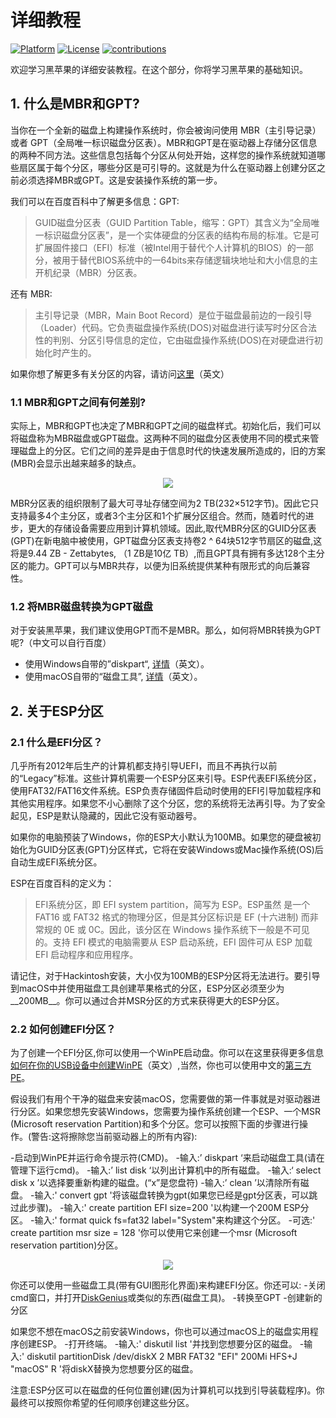 # 详细教程
[![Platform](https://img.shields.io/badge/Platform-Markdown-bule.svg)](https://shields.io/)
[![License](https://img.shields.io/badge/license-CC%204.0-blue.svg)](https://creativecommons.org/licenses/by/4.0/)
[![contributions](https://img.shields.io/badge/contributions-welcome-green.svg)](https://github.com/huangyz0918/Hackintosh-Installer-University/)

欢迎学习黑苹果的详细安装教程。在这个部分，你将学习黑苹果的基础知识。

## 1. 什么是MBR和GPT?
当你在一个全新的磁盘上构建操作系统时，你会被询问使用 MBR（主引导记录）或者 GPT（全局唯一标识磁盘分区表）。MBR和GPT是在驱动器上存储分区信息的两种不同方法。这些信息包括每个分区从何处开始，这样您的操作系统就知道哪些扇区属于每个分区，哪些分区是可引导的。这就是为什么在驱动器上创建分区之前必须选择MBR或GPT。这是安装操作系统的第一步。

我们可以在百度百科中了解更多信息：GPT:

>GUID磁盘分区表（GUID Partition Table，缩写：GPT）其含义为“全局唯一标识磁盘分区表”，是一个实体硬盘的分区表的结构布局的标准。它是可扩展固件接口（EFI）标准（被Intel用于替代个人计算机的BIOS）的一部分，被用于替代BIOS系统中的一64bits来存储逻辑块地址和大小信息的主开机纪录（MBR）分区表。

还有 MBR:
>主引导记录（MBR，Main Boot Record）是位于磁盘最前边的一段引导（Loader）代码。它负责磁盘操作系统(DOS)对磁盘进行读写时分区合法性的判别、分区引导信息的定位，它由磁盘操作系统(DOS)在对硬盘进行初始化时产生的。

如果你想了解更多有关分区的内容，请访问[这里](https://www.howtogeek.com/184659/beginner-geek-hard-disk-partitions-explained/)（英文）

### 1.1 MBR和GPT之间有何差别?
实际上，MBR和GPT也决定了MBR和GPT之间的磁盘样式。初始化后，我们可以将磁盘称为MBR磁盘或GPT磁盘。这两种不同的磁盘分区表使用不同的模式来管理磁盘上的分区。它们之间的差异是由于信息时代的快速发展所造成的，旧的方案(MBR)会显示出越来越多的缺点。

<div align=center><img src="https://i.loli.net/2018/05/20/5b0166a8aeaaf.png"/></div>

MBR分区表的组织限制了最大可寻址存储空间为2 TB(232×512字节)。因此它只支持最多4个主分区，或者3个主分区和1个扩展分区组合。然而，随着时代的进步，更大的存储设备需要应用到计算机领域。因此,取代MBR分区的GUID分区表(GPT)在新电脑中被使用，GPT磁盘分区表支持卷2 ^ 64块512字节扇区的磁盘,这将是9.44 ZB - Zettabytes, （1 ZB是10亿 TB）,而且GPT具有拥有多达128个主分区的能力。GPT可以与MBR共存，以便为旧系统提供某种有限形式的向后兼容性。

### 1.2 将MBR磁盘转换为GPT磁盘

对于安装黑苹果，我们建议使用GPT而不是MBR。那么，如何将MBR转换为GPT呢?（中文可以自行百度）

- 使用Windows自带的”diskpart“, [详情](https://docs.microsoft.com/en-us/windows-server/storage/disk-management/change-an-mbr-disk-into-a-gpt-disk)（英文）。
- 使用macOS自带的“磁盘工具”, [详情](https://compknow.com/article/changing-mbr-to-gpt-in-mac-os-x/)（英文）。

## 2. 关于ESP分区

### 2.1 什么是EFI分区？
几乎所有2012年后生产的计算机都支持引导UEFI，而且不再执行以前的“Legacy”标准。这些计算机需要一个ESP分区来引导。ESP代表EFI系统分区，使用FAT32/FAT16文件系统。ESP负责存储固件启动时使用的EFI引导加载程序和其他实用程序。如果您不小心删除了这个分区，您的系统将无法再引导。为了安全起见，ESP是默认隐藏的，因此它没有驱动器号。

如果你的电脑预装了Windows，你的ESP大小默认为100MB。如果您的硬盘被初始化为GUID分区表(GPT)分区样式，它将在安装Windows或Mac操作系统(OS)后自动生成EFI系统分区。

ESP在百度百科的定义为：
>EFI系统分区，即 EFI system partition，简写为 ESP。ESP虽然 是一个 FAT16 或 FAT32 格式的物理分区，但是其分区标识是 EF (十六进制) 而非常规的 0E 或 0C。因此，该分区在 Windows 操作系统下一般是不可见的。支持 EFI 模式的电脑需要从 ESP 启动系统，EFI 固件可从 ESP 加载 EFI 启动程序和应用程序。

请记住，对于Hackintosh安装，大小仅为100MB的ESP分区将无法进行。要引导到macOS中并使用磁盘工具创建苹果格式的分区，ESP分区必须至少为__200MB__。你可以通过合并MSR分区的方式来获得更大的ESP分区。

### 2.2 如何创建EFI分区？
为了创建一个EFI分区,你可以使用一个WinPE启动盘。你可以在这里获得更多信息[如何在你的USB设备中创建WinPE](https://recoverit.wondershare.com/windows-pe/how-to-create-a-windows-pe-bootable-usb-drive.html)（英文）,当然，你也可以使用中文的[第三方PE](http://www.wepe.com.cn/)。

假设我们有用个干净的磁盘来安装macOS，您需要做的第一件事就是对驱动器进行分区。如果您想先安装Windows，您需要为操作系统创建一个ESP、一个MSR (Microsoft reservation Partition)和多个分区。您可以按照下面的步骤进行操作。(警告:这将擦除您当前驱动器上的所有内容):

-启动到WinPE并运行命令提示符(CMD)。
-输入:’ diskpart ‘来启动磁盘工具(请在管理下运行cmd)。
-输入:’ list disk ‘以列出计算机中的所有磁盘。
-输入:‘ select disk x ’以选择要重新构建的磁盘。(“x”是您盘符)
-输入:’ clean ’以清除所有磁盘。
-输入:' convert gpt '将该磁盘转换为gpt(如果您已经是gpt分区表，可以跳过此步骤)。
-输入:' create partition EFI size=200 '以构建一个200M ESP分区。
-输入:' format quick fs=fat32 label="System"来构建这个分区。
-可选:' create partition msr size = 128 '你可以使用它来创建一个msr (Microsoft reservation partition)分区。

<div align=center><img src="https://i.loli.net/2018/05/20/5b015b11c2a5f.jpg"/></div>

你还可以使用一些磁盘工具(带有GUI图形化界面)来构建EFI分区。你还可以:
-关闭cmd窗口，并打开[DiskGenius](http://www.diskgenius.net/)或类似的东西(磁盘工具)。
-转换至GPT
-创建新的分区

如果您不想在macOS之前安装Windows，你也可以通过macOS上的磁盘实用程序创建ESP。
-打开终端。
-输入:' diskutil list '并找到您想要分区的磁盘。
-输入:' diskutil partitionDisk /dev/diskX 2 MBR FAT32 "EFI" 200Mi HFS+J "macOS" R '将diskX替换为您想要分区的磁盘。

注意:ESP分区可以在磁盘的任何位置创建(因为计算机可以找到引导装载程序)。你最终可以按照你希望的任何顺序创建这些分区。
